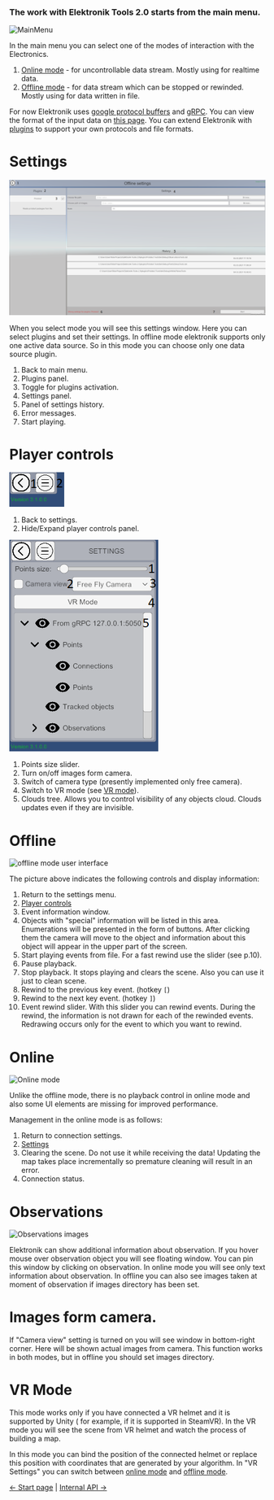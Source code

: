 ### The work with Elektronik Tools 2.0 starts from the main menu.
![MainMenu](MainMenu.png)

In the main menu you can select one of the modes of interaction with the Electronics.
1. [Online mode](#Online) - for uncontrollable data stream. Mostly using for realtime data.
2. [Offline mode](#Offline) - for data stream which can be stopped or rewinded. Mostly using for data written in file.

For now Elektronik uses [google protocol buffers](https://developers.google.com/protocol-buffers/?hl=en)
and [gRPC](https://grpc.io/).
You can view the format of the input data on [this page](Protobuf-EN.md).
You can extend Elektronik with [plugins](Plugins-EN.md) to support your own protocols and file formats.

# Settings

![Settings](SettingsMenu.png)

When you select mode you will see this settings window. Here you can select plugins and set their settings.
In offline mode elektronik supports only one active data source. So in this mode you can choose only one data source plugin.

1. Back to main menu.
2. Plugins panel.
3. Toggle for plugins activation.
4. Settings panel.
5. Panel of settings history.
6. Error messages.
7. Start playing.

# Player controls

![](PlayerSettingsHided.png)

1. Back to settings.
2. Hide/Expand player controls panel.

![](PlayerSettingsExpanded.png)

1. Points size slider.
2. Turn on/off images form camera.
3. Switch of camera type (presently implemented only free camera). 
4. Switch to VR mode (see [VR mode](#VR-mode)).
5. Clouds tree. Allows you to control visibility of any objects cloud. Clouds updates even if they are invisible.

# Offline

![offline mode user interface](OfflineMode.png)

The picture above indicates the following controls and display information:

1. Return to the settings menu.
2. [Player controls](#Player-controls)
3. Event information window.
4. Objects with "special" information will be listed in this area. 
   Enumerations will be presented in the form of buttons. 
   After clicking them the camera will move to the object and information 
   about this object will appear in the upper part of the screen.
5. Start playing events from file. For a fast rewind use the slider (see p.10).
6. Pause playback.
7. Stop playback. It stops playing and clears the scene. Also you can use it just to clean scene.
8. Rewind to the previous key event. (hotkey `[`)
9. Rewind to the next key event. (hotkey `]`)
10. Event rewind slider. With this slider you can rewind events. 
    During the rewind, the information is not drawn for each of the rewinded events. 
    Redrawing occurs only for the event to which you want to rewind. 
    
# Online

![Online mode](OnlineMode.png)

Unlike the offline mode, there is no playback control in online mode and also some UI elements are missing for improved performance.

Management in the online mode is as follows:

1. Return to connection settings.
2. [Settings](#Settings)
3. Clearing the scene. Do not use it while receiving the data! 
   Updating the map takes place incrementally so premature cleaning will result in an error.
4. Connection status.

# Observations

![Observations images](Observations.png)

Elektronik can show additional information about observation.
If you hover mouse over observation object you will see floating window.
You can pin this window by clicking on observation.
In online mode you will see only text information about observation.
In offline you can also see images taken at moment of observation if images directory has been set.

# Images form camera.

If "Camera view" setting is turned on you will see window in bottom-right corner.
Here will be shown actual images from camera.
This function works in both modes, but in offline you should set images directory.

# VR Mode
This mode works only if you have connected a VR helmet and it is supported by Unity (
for example, if it is supported in SteamVR). In the VR mode you will see the scene from VR helmet 
and watch the process of building a map.

In this mode you can bind the position of the connected helmet or replace this position with coordinates 
that are generated by your algorithm. In "VR Settings" you can switch between 
[online mode](#Оnline) and [offline mode](#Offline).

[<- Start page](Home-EN.md) | [Internal API ->](API-EN.md)